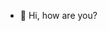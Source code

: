 - 👋 Hi, how are you?

<!---
PhilippRohe/PhilippRohe is a ✨ special ✨ repository because its `README.md` (this file) appears on your GitHub profile.
You can click the Preview link to take a look at your changes.
--->
